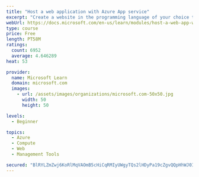 ```yaml
---
title: "Host a web application with Azure App service"
excerpt: "Create a website in the programming language of your choice through the hosted web app platform in Azure App Service."
webUrl: https://docs.microsoft.com/en-us/learn/modules/host-a-web-app-with-azure-app-service/
type: course
price: Free
length: PT58M
ratings:
  count: 6952
  average: 4.646289
heat: 53

provider:
  name: Microsoft Learn
  domain: microsoft.com
  images:
    - url: /assets/images/organizations/microsoft.com-50x50.jpg
      width: 50
      height: 50

levels:
  - Beginner

topics:
  - Azure
  - Compute
  - Web
  - Management Tools

secured: "BlRYLZmZwj6KoRlMqVAOmB5cHiCqRMIyUWgyTQs2lHDyPa19cZgvQQpHhWJ0IIloc2e8i4Zw+9dqHDTKVrlBSaIARuTSgHnBgssRxseHFtFe3UHIqhb+5ymk9y+EXSmypB+EQsWkTeywxpiRUljnfkn6EpXWcMLVmPCthTL1bXdJOshjSZ3Ky7zCXYQKxC+IoHgGLU/AofBx8hjeh8gSuw+K/SgG4vL2TDO184zImOqVXyMFvnQKMdL+OBH8PvOJmswtaHYH8GsNkL+aqktFibNpTb5e0mgRpAD3DHXICgtHMSKFUCxKIZYlC1PaofrkK0nHModNj9ay2IhvQgwSTE7Thf5youHyRUGMgT9NDIU0K8Fe/MU2kgpp5Z+PShbeBFnNQ/yFfH7I8gRnu4824B/UaQQPL8n4TfuKpGGaF38=;AqkerBeyDvOEmB8Kc+h0ng=="
---
```


